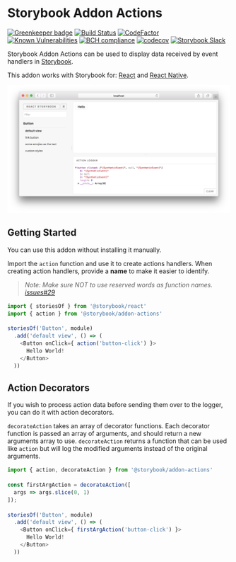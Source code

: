 # Storybook Addon Actions

[![Greenkeeper badge](https://badges.greenkeeper.io/storybooks/storybook.svg)](https://greenkeeper.io/)
[![Build Status](https://travis-ci.org/storybooks/storybook.svg?branch=master)](https://travis-ci.org/storybooks/storybook)
[![CodeFactor](https://www.codefactor.io/repository/github/storybooks/storybook/badge)](https://www.codefactor.io/repository/github/storybooks/storybook)
[![Known Vulnerabilities](https://snyk.io/test/github/storybooks/storybook/8f36abfd6697e58cd76df3526b52e4b9dc894847/badge.svg)](https://snyk.io/test/github/storybooks/storybook/8f36abfd6697e58cd76df3526b52e4b9dc894847)
[![BCH compliance](https://bettercodehub.com/edge/badge/storybooks/storybook)](https://bettercodehub.com/results/storybooks/storybook) [![codecov](https://codecov.io/gh/storybooks/storybook/branch/master/graph/badge.svg)](https://codecov.io/gh/storybooks/storybook)
[![Storybook Slack](https://storybooks-slackin.herokuapp.com/badge.svg)](https://storybooks-slackin.herokuapp.com/)

Storybook Addon Actions can be used to display data received by event handlers in [Storybook](https://storybooks.js.org).

This addon works with Storybook for:
[React](https://github.com/storybooks/storybook/tree/master/app/react) and
[React Native](https://github.com/storybooks/storybook/tree/master/app/react-native).

![Screenshot](docs/screenshot.png)

## Getting Started

You can use this addon without installing it manually.

Import the `action` function and use it to create actions handlers. When creating action handlers, provide a **name** to make it easier to identify.

> _Note: Make sure NOT to use reserved words as function names. [issues#29](https://github.com/storybooks/storybook-addon-actions/issues/29#issuecomment-288274794)_

```js
import { storiesOf } from '@storybook/react'
import { action } from '@storybook/addon-actions'

storiesOf('Button', module)
  .add('default view', () => (
    <Button onClick={ action('button-click') }>
      Hello World!
    </Button>
  ))
```

## Action Decorators

If you wish to process action data before sending them over to the logger, you can do it with action decorators.

`decorateAction` takes an array of decorator functions. Each decorator function is passed an array of arguments, and should return a new arguments array to use. `decorateAction` returns a function that can be used like `action` but will log the modified arguments instead of the original arguments.

```js
import { action, decorateAction } from '@storybook/addon-actions'

const firstArgAction = decorateAction([
  args => args.slice(0, 1)
]);

storiesOf('Button', module)
  .add('default view', () => (
    <Button onClick={ firstArgAction('button-click') }>
      Hello World!
    </Button>
  ))
```
